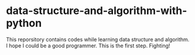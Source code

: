 # data-structure-and-algorithm-with-python
This reporsitory contains codes while learning data structure and algorithm.
I hope I could be a good programmer. This is the first step.
Fighting!
